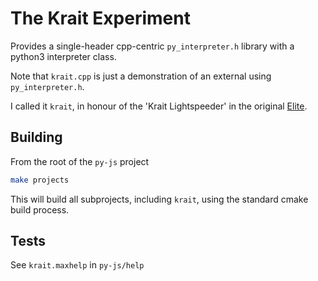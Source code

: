 # The Krait Experiment

Provides a single-header cpp-centric `py_interpreter.h` library with a python3 interpreter class.

Note that `krait.cpp` is just a demonstration of an external using `py_interpreter.h`.

I called it `krait`, in honour of the 'Krait Lightspeeder' in the original [Elite](https://en.wikipedia.org/wiki/Elite_(video_game)).


## Building

From the root of the `py-js` project

```bash
make projects
```

This will build all subprojects, including `krait`, using the standard cmake build process.

## Tests

See `krait.maxhelp` in `py-js/help`
